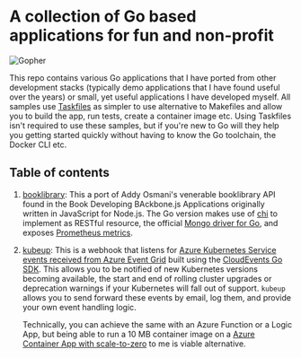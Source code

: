 # A collection of Go based applications for fun and non-profit

![Gopher](https://github.com/joergjo/go-samples/assets/1625465/e2c80e13-4057-43ae-9027-0eb96b0f011f)

This repo contains various Go applications that I have ported from other development stacks (typically demo applications that I have found useful over the years) or small, yet useful applications I have developed myself. 
All samples use [Taskfiles](https://taskfile.dev) as simpler to use alternative to Makefiles and allow you to build the app, run tests, create a container image etc. Using Taskfiles isn't required to use these samples, but if 
you're new to Go will they help you getting started quickly without having to know the Go toolchain, the Docker CLI etc.

## Table of contents

1. [booklibrary](./booklibrary): This a port of Addy Osmani's venerable booklibrary API found in the Book Developing BAckbone.js Applications originally written in JavaScript for Node.js.
   The Go version makes use of [chi](https://go-chi.io/#/) to implement as RESTful resource, the official [Mongo driver for Go](https://pkg.go.dev/go.mongodb.org/mongo-driver),
   and exposes [Prometheus metrics](https://prometheus.io/docs/tutorials/instrumenting_http_server_in_go/).

1. [kubeup](./kubeup): This is a webhook that listens for [Azure Kubernetes Service events received from Azure Event Grid](https://learn.microsoft.com/en-us/azure/aks/quickstart-event-grid?tabs=azure-cli) built using the
   [CloudEvents Go SDK](https://cloudevents.github.io/sdk-go/). This allows you to be notified of new Kubernetes versions becoming available, the start and end of rolling cluster upgrades or deprecation warnings if your
   Kubernetes will fall out of support. `kubeup` allows you to send forward these events by email, log them, and provide your own event handling logic. 

   Technically, you can achieve the same with an Azure Function or a Logic App,
   but being able to run a 10 MB container image on a [Azure Container App with scale-to-zero](https://learn.microsoft.com/en-us/azure/container-apps/scale-app?pivots=azure-cli#http) to me is viable alternative.     
